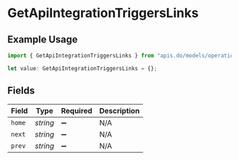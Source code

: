 # GetApiIntegrationTriggersLinks

## Example Usage

```typescript
import { GetApiIntegrationTriggersLinks } from "apis.do/models/operations";

let value: GetApiIntegrationTriggersLinks = {};
```

## Fields

| Field              | Type               | Required           | Description        |
| ------------------ | ------------------ | ------------------ | ------------------ |
| `home`             | *string*           | :heavy_minus_sign: | N/A                |
| `next`             | *string*           | :heavy_minus_sign: | N/A                |
| `prev`             | *string*           | :heavy_minus_sign: | N/A                |
